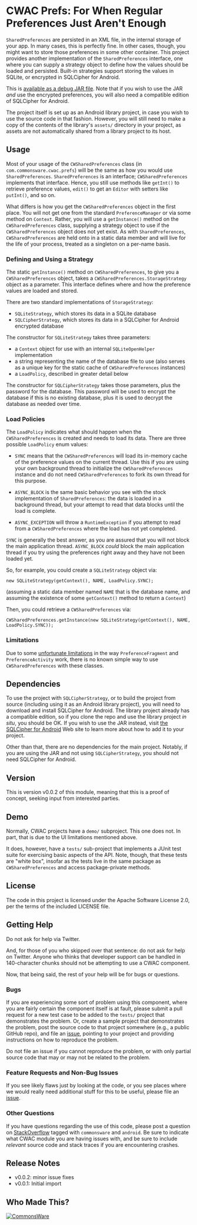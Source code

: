 CWAC Prefs: For When Regular Preferences Just Aren't Enough
===========================================================

`SharedPreferences` are persisted in an XML file, in the internal storage
of your app. In many cases, this is perfectly fine. In other cases,
though, you might want to store those preferences in some other container.
This project provides another implementation of the `SharedPreferences`
interface, one where you can supply a strategy object to define how
the values should be loaded and persisted. Built-in strategies support
storing the values in SQLite, or encrypted in SQLCipher for Android.

This is [available as a debug JAR file](https://github.com/commonsguy/downloads).
Note that if you wish to use the JAR *and* use the encrypted
preferences, you will also need a compatible edition of SQLCipher for Android.

The project itself is set up as an Android library project,
in case you wish to use the source code in that fashion. However, you will still
need to make a copy of the contents of the library's `assets/` directory in your
project, as assets are not automatically shared from a library project to its
host.

Usage
-----
Most of your usage of the `CWSharedPreferences` class (in `com.commonsware.cwac.prefs`)
will be the same as how you would use `SharedPreferences`. `SharedPreferences` is
an interface; `CWSharedPreferences` implements that interface. Hence, you still use
methods like `getInt()` to retrieve preference values, `edit()` to get an `Editor`
with setters like `putInt()`, and so on.

What differs is how you get the `CWSharedPreferences` object in the first place. You
will not get one from the standard `PreferenceManager` or via some method on `Context`.
Rather, you will use a `getInstance()` method on the `CWSharedPreferences` class, supplying
a strategy object to use if the `CWSharedPreferences` object does not yet exist. As with
`SharedPreferences`, `CWSharedPreferences` are held onto in a static data member and will
live for the life of your process, treated as a singleton on a per-name basis.

### Defining and Using a Strategy

The static `getInstance()` method on `CWSharedPreferences`, to give you a `CWSharedPreferences`
object, takes a `CWSharedPreferences.StorageStrategy` object as a parameter. This interface
defines where and how the preference values are loaded and stored.

There are two standard implementations of `StorageStrategy`:

- `SQLiteStrategy`, which stores its data in a SQLite database
- `SQLCipherStrategy`, which stores its data in a SQLCipher for Android encrypted database

The constructor for `SQLiteStrategy` takes three parameters:

- a `Context` object for use with an internal `SQLiteOpenHelper` implementation
- a string representing the name of the database file to use (also serves as a unique key for
the static cache of `CWSharedPreferences` instances)
- a `LoadPolicy`, described in greater detail below

The constructor for `SQLCipherStrategy` takes those parameters, plus the password for the
database. This password will be used to encrypt the database if this is no existing database,
plus it is used to decrypt the database as needed over time.

### Load Policies

The `LoadPolicy` indicates what should happen when the `CWSharedPreferences` is created
and needs to load its data. There are three possible `LoadPolicy` enum values:

- `SYNC` means that the `CWSharedPreferences` will load its in-memory cache of the preference
values on the current thread. Use this if you are using your own background thread to initialize the
`CWSharedPreferences` instance and do not need `CWSharedPreferences` to fork
its own thread for this purpose.

- `ASYNC_BLOCK` is the same basic behavior you see with the stock implementation
of `SharedPreferences`: the data is loaded in a background thread, but your
attempt to read that data blocks until the load is complete.

- `ASYNC_EXCEPTION` will throw a `RuntimeException` if you attempt to read
from a `CWSharedPreferences` where the load has not yet completed.

`SYNC` is generally the best answer, as you are assured that you will not block
the main application thread. `ASYNC_BLOCK` *could* block the main application
thread if you try using the preferences right away and they have not been loaded
yet.

So, for example, you could create a `SQLiteStrategy` object via:

    new SQLiteStrategy(getContext(), NAME, LoadPolicy.SYNC);

(assuming a static data member named `NAME` that is the database name, and
assuming the existence of some `getContext()` method to return a `Context`)

Then, you could retrieve a `CWSharedPreferences` via:

    CWSharedPreferences.getInstance(new SQLiteStrategy(getContext(), NAME, LoadPolicy.SYNC));

### Limitations

Due to some [unfortunate limitations](http://code.google.com/p/android/issues/detail?id=36967)
in the way `PreferenceFragment` and `PreferenceActivity` work, there is no known
simple way to use `CWSharedPreferences` with these classes.

Dependencies
------------
To use the project with `SQLCipherStrategy`, or to build the project
from source (including using it as an Android library project), you
will need to download and install SQLCipher for Android. The library
project already has a compatible edition, so if you clone the repo and
use the library project *in situ*, you should be OK. If you wish to
use the JAR instead, visit [the SQLCipher for Android](http://sqlcipher.net/sqlcipher-for-android/)
Web site to learn more about how to add it to your project.

Other than that, there are no dependencies for the main project.
Notably, if you are using the JAR and not using `SQLCipherStrategy`,
you should not need SQLCipher for Android.

Version
-------
This is version v0.0.2 of this module, meaning that this is a proof
of concept, seeking input from interested parties.

Demo
----
Normally, CWAC projects have a `demo/` subproject. This one does not.
In part, that is due to the UI limitations mentioned above.

It does, however, have a `tests/` sub-project that implements a JUnit
test suite for exercising basic aspects of the API. Note, though, that
these tests are "white box", insofar as the tests live in the same
package as `CWSharedPreferences` and access package-private methods.

License
-------
The code in this project is licensed under the Apache
Software License 2.0, per the terms of the included LICENSE
file.

Getting Help
------------
Do not ask for help via Twitter.

And, for those of you who skipped over that sentence: do not ask for help on Twitter. Anyone who thinks that
developer support can be handled in 140-character chunks should not be attempting to use a CWAC component.

Now, that being said, the rest of your help will be for bugs or questions.

### Bugs

If you are experiencing some sort of problem using this component, where you are fairly certain the component
itself is at fault, please submit a pull request
for a new test case to be added to the `tests/` project that demonstrates the problem. Or, create
a sample project that demonstrates the problem, post the source code to
that project somewhere (e.g., a public GitHub repo), and file an
[issue](https://github.com/commonsguy/cwac-endless/issues), pointing to your project and providing
instructions on how to reproduce the problem.

Do not file an issue if you cannot reproduce the problem, or with only partial source code that may or may
not be related to the problem.

### Feature Requests and Non-Bug Issues

If you see likely flaws just by looking at the code, or you see places where we
would really need additional stuff for this to be useful, please file an
[issue](https://github.com/commonsguy/cwac-endless/issues).

### Other Questions

If you have questions regarding the use of this code, please post a question
on [StackOverflow](http://stackoverflow.com/questions/ask) tagged with `commonsware` and `android`. Be sure to indicate
what CWAC module you are having issues with, and be sure to include *relevant* source code 
and stack traces if you are encountering crashes. 

Release Notes
-------------
* v0.0.2: minor issue fixes
* v0.0.1: Initial import

Who Made This?
--------------
<a href="http://commonsware.com">![CommonsWare](http://commonsware.com/images/logo.png)</a>

